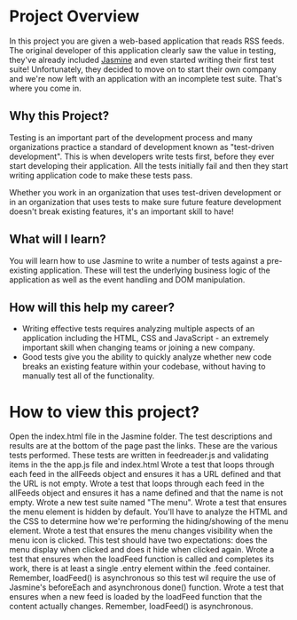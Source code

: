 # Project Overview

In this project you are given a web-based application that reads RSS feeds. The original developer of this application clearly saw the value in testing, they've already included [Jasmine](http://jasmine.github.io/) and even started writing their first test suite! Unfortunately, they decided to move on to start their own company and we're now left with an application with an incomplete test suite. That's where you come in.


## Why this Project?

Testing is an important part of the development process and many organizations practice a standard of development known as "test-driven development". This is when developers write tests first, before they ever start developing their application. All the tests initially fail and then they start writing application code to make these tests pass.

Whether you work in an organization that uses test-driven development or in an organization that uses tests to make sure future feature development doesn't break existing features, it's an important skill to have!


## What will I learn?

You will learn how to use Jasmine to write a number of tests against a pre-existing application. These will test the underlying business logic of the application as well as the event handling and DOM manipulation.


## How will this help my career?

* Writing effective tests requires analyzing multiple aspects of an application including the HTML, CSS and JavaScript - an extremely important skill when changing teams or joining a new company.
* Good tests give you the ability to quickly analyze whether new code breaks an existing feature within your codebase, without having to manually test all of the functionality.


# How to view this project?

  Open the index.html file in the Jasmine folder.  The test descriptions and results are at the bottom of the page past the links.
   These are the various tests performed.  These tests are written in feedreader.js and validating items in the the app.js file and index.html
Wrote a test that loops through each feed in the allFeeds object and ensures it has a URL defined and that the URL is not empty.
Wrote a test that loops through each feed in the allFeeds object and ensures it has a name defined and that the name is not empty.
Wrote a new test suite named "The menu".
Wrote a test that ensures the menu element is hidden by default. You'll have to analyze the HTML and the CSS to determine how we're performing the hiding/showing of the menu element.
Wrote a test that ensures the menu changes visibility when the menu icon is clicked. This test should have two expectations: does the menu display when clicked and does it hide when clicked again.
Wrote a test that ensures when the loadFeed function is called and completes its work, there is at least a single .entry element within the .feed container. Remember, loadFeed() is asynchronous so this test wil require the use of Jasmine's beforeEach and asynchronous done() function.
Wrote a test that ensures when a new feed is loaded by the loadFeed function that the content actually changes. Remember, loadFeed() is asynchronous.

